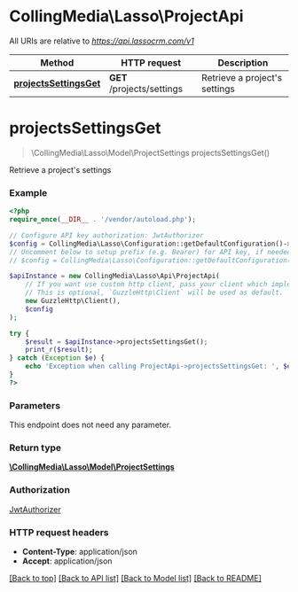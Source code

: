 # CollingMedia\Lasso\ProjectApi

All URIs are relative to *https://api.lassocrm.com/v1*

Method | HTTP request | Description
------------- | ------------- | -------------
[**projectsSettingsGet**](ProjectApi.md#projectsSettingsGet) | **GET** /projects/settings | Retrieve a project&#39;s settings


# **projectsSettingsGet**
> \CollingMedia\Lasso\Model\ProjectSettings projectsSettingsGet()

Retrieve a project's settings

### Example
```php
<?php
require_once(__DIR__ . '/vendor/autoload.php');

// Configure API key authorization: JwtAuthorizer
$config = CollingMedia\Lasso\Configuration::getDefaultConfiguration()->setApiKey('Authorization', 'YOUR_API_KEY');
// Uncomment below to setup prefix (e.g. Bearer) for API key, if needed
// $config = CollingMedia\Lasso\Configuration::getDefaultConfiguration()->setApiKeyPrefix('Authorization', 'Bearer');

$apiInstance = new CollingMedia\Lasso\Api\ProjectApi(
    // If you want use custom http client, pass your client which implements `GuzzleHttp\ClientInterface`.
    // This is optional, `GuzzleHttp\Client` will be used as default.
    new GuzzleHttp\Client(),
    $config
);

try {
    $result = $apiInstance->projectsSettingsGet();
    print_r($result);
} catch (Exception $e) {
    echo 'Exception when calling ProjectApi->projectsSettingsGet: ', $e->getMessage(), PHP_EOL;
}
?>
```

### Parameters
This endpoint does not need any parameter.

### Return type

[**\CollingMedia\Lasso\Model\ProjectSettings**](../Model/ProjectSettings.md)

### Authorization

[JwtAuthorizer](../../README.md#JwtAuthorizer)

### HTTP request headers

 - **Content-Type**: application/json
 - **Accept**: application/json

[[Back to top]](#) [[Back to API list]](../../README.md#documentation-for-api-endpoints) [[Back to Model list]](../../README.md#documentation-for-models) [[Back to README]](../../README.md)

